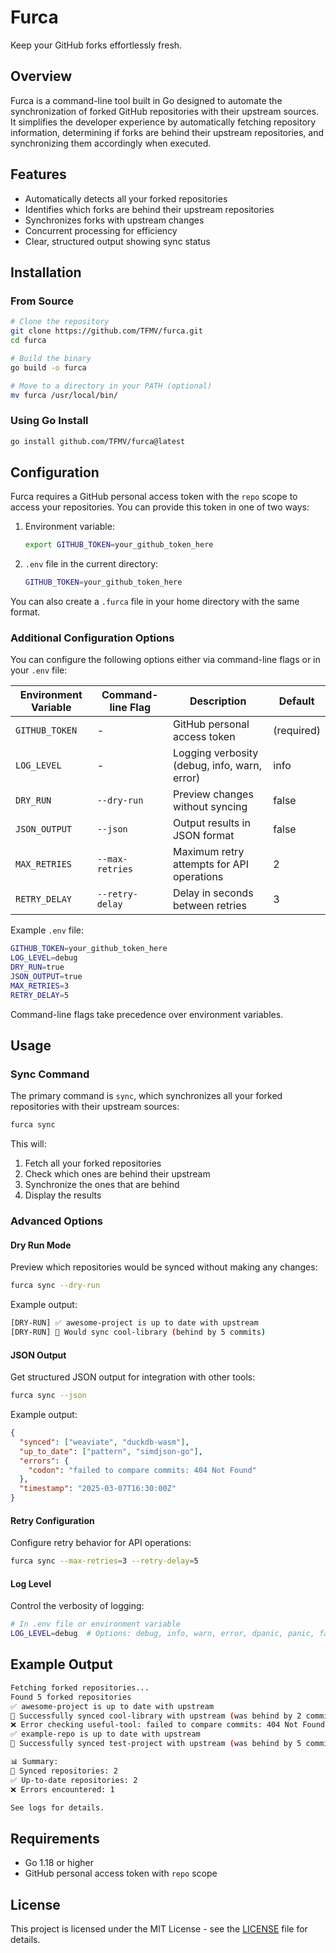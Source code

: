 # Furca

Keep your GitHub forks effortlessly fresh.

## Overview

Furca is a command-line tool built in Go designed to automate the synchronization of forked GitHub repositories with their upstream sources. It simplifies the developer experience by automatically fetching repository information, determining if forks are behind their upstream repositories, and synchronizing them accordingly when executed.

## Features

- Automatically detects all your forked repositories
- Identifies which forks are behind their upstream repositories
- Synchronizes forks with upstream changes
- Concurrent processing for efficiency
- Clear, structured output showing sync status

## Installation

### From Source

```bash
# Clone the repository
git clone https://github.com/TFMV/furca.git
cd furca

# Build the binary
go build -o furca

# Move to a directory in your PATH (optional)
mv furca /usr/local/bin/
```

### Using Go Install

```bash
go install github.com/TFMV/furca@latest
```

## Configuration

Furca requires a GitHub personal access token with the `repo` scope to access your repositories. You can provide this token in one of two ways:

1. Environment variable:

   ```bash
   export GITHUB_TOKEN=your_github_token_here
   ```

2. `.env` file in the current directory:

   ```bash
   GITHUB_TOKEN=your_github_token_here
   ```

You can also create a `.furca` file in your home directory with the same format.

### Additional Configuration Options

You can configure the following options either via command-line flags or in your `.env` file:

| Environment Variable | Command-line Flag | Description | Default |
|----------------------|-------------------|-------------|---------|
| `GITHUB_TOKEN` | - | GitHub personal access token | (required) |
| `LOG_LEVEL` | - | Logging verbosity (debug, info, warn, error) | info |
| `DRY_RUN` | `--dry-run` | Preview changes without syncing | false |
| `JSON_OUTPUT` | `--json` | Output results in JSON format | false |
| `MAX_RETRIES` | `--max-retries` | Maximum retry attempts for API operations | 2 |
| `RETRY_DELAY` | `--retry-delay` | Delay in seconds between retries | 3 |

Example `.env` file:

```bash
GITHUB_TOKEN=your_github_token_here
LOG_LEVEL=debug
DRY_RUN=true
JSON_OUTPUT=true
MAX_RETRIES=3
RETRY_DELAY=5
```

Command-line flags take precedence over environment variables.

## Usage

### Sync Command

The primary command is `sync`, which synchronizes all your forked repositories with their upstream sources:

```bash
furca sync
```

This will:

1. Fetch all your forked repositories
2. Check which ones are behind their upstream
3. Synchronize the ones that are behind
4. Display the results

### Advanced Options

#### Dry Run Mode

Preview which repositories would be synced without making any changes:

```bash
furca sync --dry-run
```

Example output:

```bash
[DRY-RUN] ✅ awesome-project is up to date with upstream
[DRY-RUN] 🔄 Would sync cool-library (behind by 5 commits)
```

#### JSON Output

Get structured JSON output for integration with other tools:

```bash
furca sync --json
```

Example output:

```json
{
  "synced": ["weaviate", "duckdb-wasm"],
  "up_to_date": ["pattern", "simdjson-go"],
  "errors": {
    "codon": "failed to compare commits: 404 Not Found"
  },
  "timestamp": "2025-03-07T16:30:00Z"
}
```

#### Retry Configuration

Configure retry behavior for API operations:

```bash
furca sync --max-retries=3 --retry-delay=5
```

#### Log Level

Control the verbosity of logging:

```bash
# In .env file or environment variable
LOG_LEVEL=debug  # Options: debug, info, warn, error, dpanic, panic, fatal
```

## Example Output

```bash
Fetching forked repositories...
Found 5 forked repositories
✅ awesome-project is up to date with upstream
🔄 Successfully synced cool-library with upstream (was behind by 2 commits)
❌ Error checking useful-tool: failed to compare commits: 404 Not Found
✅ example-repo is up to date with upstream
🔄 Successfully synced test-project with upstream (was behind by 5 commits)

📊 Summary:
🔄 Synced repositories: 2
✅ Up-to-date repositories: 2
❌ Errors encountered: 1

See logs for details.
```

## Requirements

- Go 1.18 or higher
- GitHub personal access token with `repo` scope

## License

This project is licensed under the MIT License - see the [LICENSE](LICENSE) file for details.
